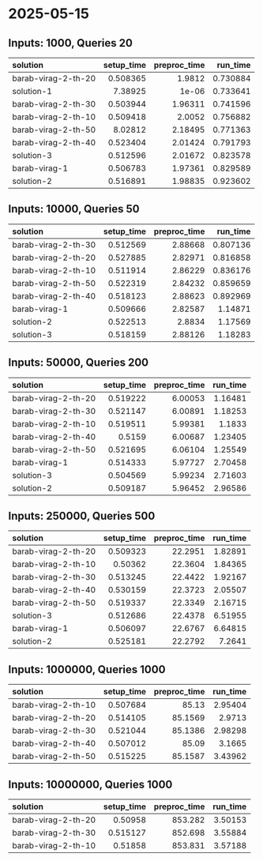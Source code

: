 # 2025-05-15

## Inputs: 1000, Queries 20

| solution            |   setup_time |   preproc_time |   run_time |
|:--------------------|-------------:|---------------:|-----------:|
| barab-virag-2-th-20 |     0.508365 |        1.9812  |   0.730884 |
| solution-1          |     7.38925  |        1e-06   |   0.733641 |
| barab-virag-2-th-30 |     0.503944 |        1.96311 |   0.741596 |
| barab-virag-2-th-10 |     0.509418 |        2.0052  |   0.756882 |
| barab-virag-2-th-50 |     8.02812  |        2.18495 |   0.771363 |
| barab-virag-2-th-40 |     0.523404 |        2.01424 |   0.791793 |
| solution-3          |     0.512596 |        2.01672 |   0.823578 |
| barab-virag-1       |     0.506783 |        1.97361 |   0.829589 |
| solution-2          |     0.516891 |        1.98835 |   0.923602 |

## Inputs: 10000, Queries 50

| solution            |   setup_time |   preproc_time |   run_time |
|:--------------------|-------------:|---------------:|-----------:|
| barab-virag-2-th-30 |     0.512569 |        2.88668 |   0.807136 |
| barab-virag-2-th-20 |     0.527885 |        2.82971 |   0.816858 |
| barab-virag-2-th-10 |     0.511914 |        2.86229 |   0.836176 |
| barab-virag-2-th-50 |     0.522319 |        2.84232 |   0.859659 |
| barab-virag-2-th-40 |     0.518123 |        2.88623 |   0.892969 |
| barab-virag-1       |     0.509666 |        2.82587 |   1.14871  |
| solution-2          |     0.522513 |        2.8834  |   1.17569  |
| solution-3          |     0.518159 |        2.88126 |   1.18283  |

## Inputs: 50000, Queries 200

| solution            |   setup_time |   preproc_time |   run_time |
|:--------------------|-------------:|---------------:|-----------:|
| barab-virag-2-th-20 |     0.519222 |        6.00053 |    1.16481 |
| barab-virag-2-th-30 |     0.521147 |        6.00891 |    1.18253 |
| barab-virag-2-th-10 |     0.519511 |        5.99381 |    1.1833  |
| barab-virag-2-th-40 |     0.5159   |        6.00687 |    1.23405 |
| barab-virag-2-th-50 |     0.521695 |        6.06104 |    1.25549 |
| barab-virag-1       |     0.514333 |        5.97727 |    2.70458 |
| solution-3          |     0.504569 |        5.99234 |    2.71603 |
| solution-2          |     0.509187 |        5.96452 |    2.96586 |

## Inputs: 250000, Queries 500

| solution            |   setup_time |   preproc_time |   run_time |
|:--------------------|-------------:|---------------:|-----------:|
| barab-virag-2-th-20 |     0.509323 |        22.2951 |    1.82891 |
| barab-virag-2-th-10 |     0.50362  |        22.3604 |    1.84365 |
| barab-virag-2-th-30 |     0.513245 |        22.4422 |    1.92167 |
| barab-virag-2-th-40 |     0.530159 |        22.3723 |    2.05507 |
| barab-virag-2-th-50 |     0.519337 |        22.3349 |    2.16715 |
| solution-3          |     0.512686 |        22.4378 |    6.51955 |
| barab-virag-1       |     0.506097 |        22.6767 |    6.64815 |
| solution-2          |     0.525181 |        22.2792 |    7.2641  |

## Inputs: 1000000, Queries 1000

| solution            |   setup_time |   preproc_time |   run_time |
|:--------------------|-------------:|---------------:|-----------:|
| barab-virag-2-th-10 |     0.507684 |        85.13   |    2.95404 |
| barab-virag-2-th-20 |     0.514105 |        85.1569 |    2.9713  |
| barab-virag-2-th-30 |     0.521044 |        85.1386 |    2.98298 |
| barab-virag-2-th-40 |     0.507012 |        85.09   |    3.1665  |
| barab-virag-2-th-50 |     0.515225 |        85.1587 |    3.43962 |

## Inputs: 10000000, Queries 1000

| solution            |   setup_time |   preproc_time |   run_time |
|:--------------------|-------------:|---------------:|-----------:|
| barab-virag-2-th-20 |     0.50958  |        853.282 |    3.50153 |
| barab-virag-2-th-30 |     0.515127 |        852.698 |    3.55884 |
| barab-virag-2-th-10 |     0.51858  |        853.831 |    3.57188 |